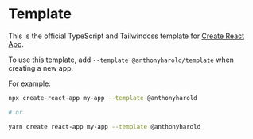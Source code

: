 # Template

This is the official TypeScript and Tailwindcss template for [Create React App](https://github.com/facebook/create-react-app).

To use this template, add `--template @anthonyharold/template` when creating a new app.

For example:

```sh
npx create-react-app my-app --template @anthonyharold

# or

yarn create react-app my-app --template @anthonyharold
```

